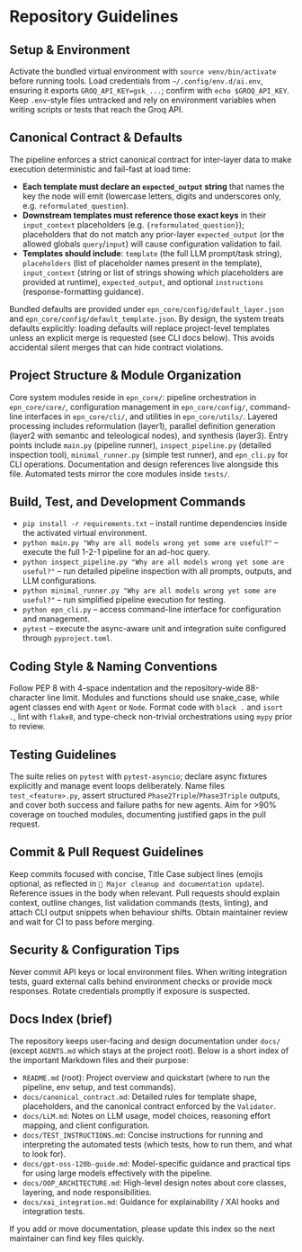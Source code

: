 # Repository Guidelines

## Setup & Environment

Activate the bundled virtual environment with `source venv/bin/activate` before running tools. Load credentials from `~/.config/env.d/ai.env`, ensuring it exports `GROQ_API_KEY=gsk_...`; confirm with `echo $GROQ_API_KEY`. Keep `.env`-style files untracked and rely on environment variables when writing scripts or tests that reach the Groq API.

## Canonical Contract & Defaults

The pipeline enforces a strict canonical contract for inter-layer data to make execution deterministic and fail-fast at load time:

- **Each template must declare an `expected_output` string** that names the key the node will emit (lowercase letters, digits and underscores only, e.g. `reformulated_question`).
- **Downstream templates must reference those exact keys** in their `input_context` placeholders (e.g. `{reformulated_question}`); placeholders that do not match any prior-layer `expected_output` (or the allowed globals `query`/`input`) will cause configuration validation to fail.
- **Templates should include**: `template` (the full LLM prompt/task string), `placeholders` (list of placeholder names present in the template), `input_context` (string or list of strings showing which placeholders are provided at runtime), `expected_output`, and optional `instructions` (response-formatting guidance).

Bundled defaults are provided under `epn_core/config/default_layer.json` and `epn_core/config/default_template.json`. By design, the system treats defaults explicitly: loading defaults will replace project-level templates unless an explicit merge is requested (see CLI docs below). This avoids accidental silent merges that can hide contract violations.

## Project Structure & Module Organization

Core system modules reside in `epn_core/`: pipeline orchestration in `epn_core/core/`, configuration management in `epn_core/config/`, command-line interfaces in `epn_core/cli/`, and utilities in `epn_core/utils/`. Layered processing includes reformulation (layer1), parallel definition generation (layer2 with semantic and teleological nodes), and synthesis (layer3). Entry points include `main.py` (pipeline runner), `inspect_pipeline.py` (detailed inspection tool), `minimal_runner.py` (simple test runner), and `epn_cli.py` for CLI operations. Documentation and design references live alongside this file. Automated tests mirror the core modules inside `tests/`.

## Build, Test, and Development Commands

- `pip install -r requirements.txt` – install runtime dependencies inside the activated virtual environment.
- `python main.py "Why are all models wrong yet some are useful?"` – execute the full 1-2-1 pipeline for an ad-hoc query.
- `python inspect_pipeline.py "Why are all models wrong yet some are useful?"` – run detailed pipeline inspection with all prompts, outputs, and LLM configurations.
- `python minimal_runner.py "Why are all models wrong yet some are useful?"` – run simplified pipeline execution for testing.
- `python epn_cli.py` – access command-line interface for configuration and management.
- `pytest` – execute the async-aware unit and integration suite configured through `pyproject.toml`.

## Coding Style & Naming Conventions

Follow PEP 8 with 4-space indentation and the repository-wide 88-character line limit. Modules and functions should use snake_case, while agent classes end with `Agent` or `Node`. Format code with `black .` and `isort .`, lint with `flake8`, and type-check non-trivial orchestrations using `mypy` prior to review.

## Testing Guidelines

The suite relies on `pytest` with `pytest-asyncio`; declare async fixtures explicitly and manage event loops deliberately. Name files `test_<feature>.py`, assert structured `Phase2Triple`/`Phase3Triple` outputs, and cover both success and failure paths for new agents. Aim for >90% coverage on touched modules, documenting justified gaps in the pull request.

## Commit & Pull Request Guidelines

Keep commits focused with concise, Title Case subject lines (emojis optional, as reflected in `🧹 Major cleanup and documentation update`). Reference issues in the body when relevant. Pull requests should explain context, outline changes, list validation commands (tests, linting), and attach CLI output snippets when behaviour shifts. Obtain maintainer review and wait for CI to pass before merging.

## Security & Configuration Tips

Never commit API keys or local environment files. When writing integration tests, guard external calls behind environment checks or provide mock responses. Rotate credentials promptly if exposure is suspected.

## Docs Index (brief)

The repository keeps user-facing and design documentation under `docs/` (except `AGENTS.md` which stays at the project root). Below is a short index of the important Markdown files and their purpose:

- `README.md` (root): Project overview and quickstart (where to run the pipeline, env setup, and test commands).
- `docs/canonical_contract.md`: Detailed rules for template shape, placeholders, and the canonical contract enforced by the `Validator`.
- `docs/LLM.md`: Notes on LLM usage, model choices, reasoning effort mapping, and client configuration.
- `docs/TEST_INSTRUCTIONS.md`: Concise instructions for running and interpreting the automated tests (which tests, how to run them, and what to look for).
- `docs/gpt-oss-120b-guide.md`: Model-specific guidance and practical tips for using large models effectively with the pipeline.
- `docs/OOP_ARCHITECTURE.md`: High-level design notes about core classes, layering, and node responsibilities.
- `docs/xai_integration.md`: Guidance for explainability / XAI hooks and integration tests.

If you add or move documentation, please update this index so the next maintainer can find key files quickly.
